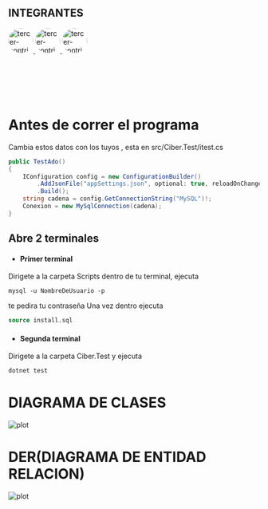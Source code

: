 ## INTEGRANTES 

<a href="https://github.com/Sherklan12e">
  <img src="https://github.com/Sherklan12e.png" alt="tercer-contribuidor" width="50" style="border-radius: 50%;">
</a>
<a href="https://github.com/ET12JULIO">
  <img src="https://github.com/ET12JULIO.png" alt="tercer-contribuidor" width="50" style="border-radius: 50%;">
</a>
<a href="https://github.com/quispeleon">
  <img src="https://github.com/quispeleon.png" alt="tercer-contribuidor" width="50" style="border-radius: 50%;">
</a>
<br>
<br>
<br>
<br>
<br>
<br>


# Antes de correr el programa
Cambia estos datos con los tuyos , esta en src/Ciber.Test/itest.cs
```c#
public TestAdo()
{
    IConfiguration config = new ConfigurationBuilder()
        .AddJsonFile("appSettings.json", optional: true, reloadOnChange: true)
        .Build();
    string cadena = config.GetConnectionString("MySQL")!;
    Conexion = new MySqlConnection(cadena);
}       
```

## Abre 2 terminales 
* <h4>Primer terminal 

Dirigete a la carpeta Scripts 
dentro de tu terminal, ejecuta 
```
mysql -u NombreDeUsuario -p 
```
te pedira tu contraseña 
Una vez dentro ejecuta 
```sql
source install.sql
```
* <h4>Segunda terminal
Dirigete a la carpeta Ciber.Test y ejecuta 
```c#
dotnet test
``` 


<!-- 
# use json para tu db
```json
{
  "ConnectionStrings": {
    "CiberDb": "Server=localhost;Database=5to_Ciber;Uid=5to_agbd;pwd=Trigg3rs!;Allow User Variables=True",
    "Ciber": "Server=localhost;Database=Ciber;Uid=5to_agbd;pwd=Trigg3rs!;Allow User Variables=True"

  }
} -->


<!-- using Microsoft.Extensions.Configuration;
var configuration = new ConfigurationBuilder()
                .SetBasePath(AppContext.BaseDirectory)
                .AddJsonFile("appsettings.json")
                .Build();

                        var cadena = configuration.GetConnectionString("CiberDb");

                        var cadena1 = configuration.GetConnectionString("Ciber"); -->

# DIAGRAMA DE CLASES 
![plot](./docs/der/CiberD.png)
# DER(DIAGRAMA DE ENTIDAD RELACION)
![plot](./docs/der/DER.png)
